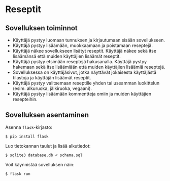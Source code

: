 # Reseptit

## Sovelluksen toiminnot

* Käyttäjä pystyy luomaan tunnuksen ja kirjautumaan sisään sovellukseen.
* Käyttäjä pystyy lisäämään, muokkaamaan ja poistamaan reseptejä.
* Käyttäjä näkee sovellukseen lisätyt reseptit. Käyttäjä näkee sekä itse lisäämänsä    että muiden käyttäjien lisäämät reseptit.
* Käyttäjä pystyy etsimään reseptejä hakusanalla. Käyttäjä pystyy hakemaan sekä itse lisäämiään että muiden käyttäjien lisäämiä reseptejä.
* Sovelluksessa on käyttäjäsivut, jotka näyttävät jokaisesta käyttäjästä tilastoja ja käyttäjän lisäämät reseptit.
* Käyttäjä pystyy valitsemaan reseptille yhden tai useamman luokittelun (esim. alkuruoka, jälkiruoka, vegaani).
* Käyttäjä pystyy lisäämään kommentteja omiin ja muiden käyttäjien resepteihin.

## Sovelluksen asentaminen

Asenna `flask`-kirjasto:

```
$ pip install flask
```

Luo tietokannan taulut ja lisää alkutiedot:

```
$ sqlite3 database.db < schema.sql
```

Voit käynnistää sovelluksen näin:

```
$ flask run
```







